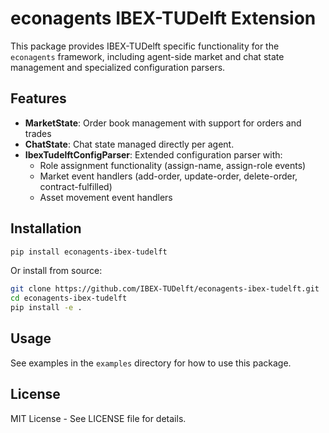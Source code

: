 # econagents IBEX-TUDelft Extension

This package provides IBEX-TUDelft specific functionality for the `econagents` framework, including agent-side market and chat state management and specialized configuration parsers.

## Features

- **MarketState**: Order book management with support for orders and trades
- **ChatState**: Chat state managed directly per agent.
- **IbexTudelftConfigParser**: Extended configuration parser with:
  - Role assignment functionality (assign-name, assign-role events)
  - Market event handlers (add-order, update-order, delete-order, contract-fulfilled)
  - Asset movement event handlers

## Installation

```bash
pip install econagents-ibex-tudelft
```

Or install from source:

```bash
git clone https://github.com/IBEX-TUDelft/econagents-ibex-tudelft.git
cd econagents-ibex-tudelft
pip install -e .
```

## Usage

See examples in the `examples` directory for how to use this package.

## License

MIT License - See LICENSE file for details.
